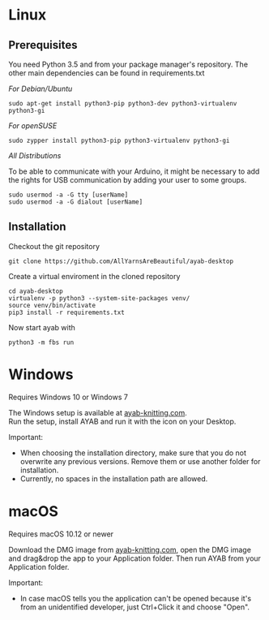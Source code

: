 # Linux

## Prerequisites

You need Python 3.5 and from your package manager's repository.
The other main dependencies can be found in requirements.txt

*For Debian/Ubuntu*

    sudo apt-get install python3-pip python3-dev python3-virtualenv python3-gi

*For openSUSE*

    sudo zypper install python3-pip python3-virtualenv python3-gi

*All Distributions*

To be able to communicate with your Arduino, it might be necessary to add the rights for USB communication by adding your user to some groups.

    sudo usermod -a -G tty [userName]
    sudo usermod -a -G dialout [userName]

## Installation

Checkout the git repository

    git clone https://github.com/AllYarnsAreBeautiful/ayab-desktop

Create a virtual enviroment in the cloned repository

    cd ayab-desktop
    virtualenv -p python3 --system-site-packages venv/
    source venv/bin/activate
    pip3 install -r requirements.txt

Now start ayab with

    python3 -m fbs run

# Windows

Requires Windows 10 or Windows 7

The Windows setup is available at 
[ayab-knitting.com](https://ayab-knitting.com/ayab-software/).  
Run the setup, install AYAB and run it with the icon on your Desktop.

Important:

- When choosing the installation directory, make sure that you do not overwrite any previous versions. Remove them or use another folder for installation.
- Currently, no spaces in the installation path are allowed.

# macOS

Requires macOS 10.12 or newer

Download the DMG image from [ayab-knitting.com](https://ayab-knitting.com/ayab-software/), open the DMG image and drag&drop the app to your Application folder.
Then run AYAB from your Application folder.

Important:

- In case macOS tells you the application can't be opened because it's from
  an unidentified developer, just Ctrl+Click it and choose "Open".
